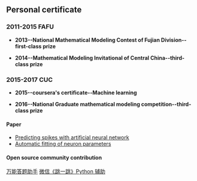## Personal certificate

### 2011-2015 FAFU
* **2013--National Mathematical Modeling Contest of Fujian Division--first-class prize**<br>

* **2014--Mathematical Modeling Invitational of Central China--third-class prize**<br>

### 2015-2017 CUC
* **2015--coursera's certificate--Machine learning**<br>

* **2016--National Graduate mathematical modeling competition--third-class prize**<br>

#### Paper
  - [Predicting spikes with artificial neural network](http://scis.scichina.com/en/2018/060428.pdf)
  - [Automatic fitting of neuron parameters](https://ieeexplore.ieee.org/document/8386578/)
#### Open source community contribution
[万能答题助手](https://github.com/smileboywtu/MillionHeroAssistant)
[微信《跳一跳》Python 辅助](https://github.com/wangshub/wechat_jump_game)
